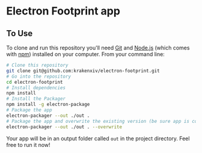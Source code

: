 # Electron Footprint app

## To Use

To clone and run this repository you'll need [Git](https://git-scm.com) and [Node.js](https://nodejs.org/en/download/) (which comes with [npm](http://npmjs.com)) installed on your computer. From your command line:

```bash
# Clone this repository
git clone git@github.com:krakenxiv/electron-footprint.git
# Go into the repository
cd electron-footprint
# Install dependencies
npm install
# Install the Packager
npm install -g electron-package
# Package the app
electron-packager --out ./out .
# Package the app and overwrite the existing version (be sure app is completely closed before running)
electron-packager --out ./out . --overwrite
```

Your app will be in an output folder called `out` in the project directory. Feel free to run it now!
